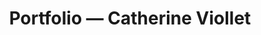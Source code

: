 ---
title: Portfolio — Catherine Viollet
informations: Aux premiers jours de l’été 2021, avec Timothée, nous dessinons le site web de Catherine. Son travail, au sol d’abord, sur des toiles de tissu prend une allure définitive lorsqu’il est fixé au mur, lorsqu’elle lui donne un sens. Elle commence à peindre sur des envers colorés de skaï, qui donnent à ses toiles des couleurs de départ, comme sur les pages de son site. Pour peindre, elle navigue au dessus, peint des quatre angles pour donner à la toile son abstraction. Selon ce principe, les éléments péritextes, les légendes et les corps typographiques viennent s’agencer, comme le corps de Catherine, autour de son travail.
img: brille/cv/2.png
---